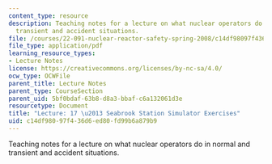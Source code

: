 ```yaml
---
content_type: resource
description: Teaching notes for a lecture on what nuclear operators do in normal and
  transient and accident situations.
file: /courses/22-091-nuclear-reactor-safety-spring-2008/c14df98097f436d6ed80fd99b6a879b9_MIT22_091S08_lec17note.pdf
file_type: application/pdf
learning_resource_types:
- Lecture Notes
license: https://creativecommons.org/licenses/by-nc-sa/4.0/
ocw_type: OCWFile
parent_title: Lecture Notes
parent_type: CourseSection
parent_uid: 5bf0bdaf-63b8-d8a3-bbaf-c6a132061d3e
resourcetype: Document
title: "Lecture: 17 \u2013 Seabrook Station Simulator Exercises"
uid: c14df980-97f4-36d6-ed80-fd99b6a879b9
---
```

Teaching notes for a lecture on what nuclear operators do in normal and transient and accident situations.